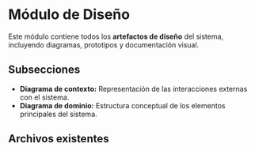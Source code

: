 # Módulo de Diseño

Este módulo contiene todos los **artefactos de diseño** del sistema, incluyendo diagramas, prototipos y documentación visual.

## Subsecciones

- **Diagrama de contexto:** Representación de las interacciones externas con el sistema.
- **Diagrama de dominio:** Estructura conceptual de los elementos principales del sistema.

## Archivos existentes
<!-- - [Diagrama de Contexto](./Diagrama_Contexto.drawio)
- [Diagrama de Dominio](./Diagrama_Dominio.drawio) -->
